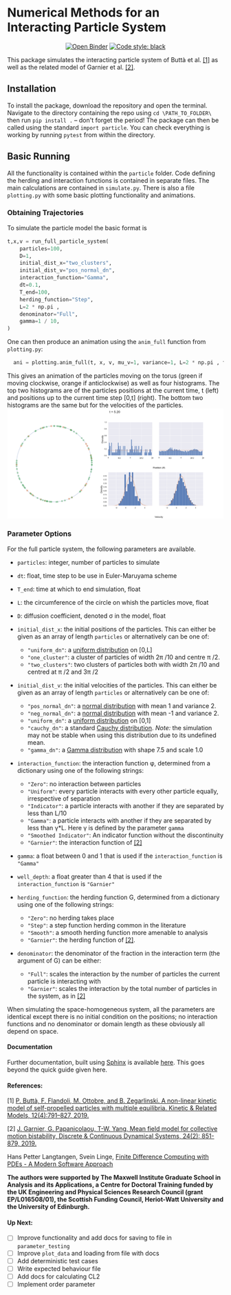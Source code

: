 # Numerical Methods for an Interacting Particle System
<p align="center">
<a href="https://mybinder.org/v2/gh/Tom271/InteractingParticleSystems/master"><img alt="Open Binder" src="https://mybinder.org/badge_logo.svg"></a>
<a href="https://github.com/psf/black"><img alt="Code style: black" src="https://img.shields.io/badge/code%20style-black-000000.svg"></a>
</p>

This package simulates the interacting particle system of Buttà et al. [[1]](#references) as well as the related model of Garnier et al. [[2]](#references). 

## Installation
  To install the package, download the repository and open the terminal. Navigate to the directory containing the repo using `cd \PATH_TO_FOLDER\` then run `pip install .` – don't forget the period! The package can then be called using the standard  `import particle`. You can check everything is working by running `pytest` from within the directory.

## Basic Running
  All the functionality is contained within the `particle` folder. Code defining the herding and interaction functions is contained in separate files. The main calculations are contained in `simulate.py`. There is also a file `plotting.py` with some basic plotting functionality and animations.

### Obtaining Trajectories
  To simulate the particle model the basic format is
  ```python
  t,x,v = run_full_particle_system(
      particles=100,
      D=1,
      initial_dist_x="two_clusters",
      initial_dist_v="pos_normal_dn",
      interaction_function="Gamma",
      dt=0.1,
      T_end=100,
      herding_function="Step",
      L=2 * np.pi ,
      denominator="Full",
      gamma=1 / 10,
  )
  ```
One can then produce an animation using the `anim_full` function from `plotting.py`:  
```python
  ani = plotting.anim_full(t, x, v, mu_v=1, variance=1, L=2 * np.pi , framestep=1)
```
This gives an animation of the particles moving on the torus (green if moving clockwise, orange if anticlockwise) as well as four histograms. The top two histograms are of the particles positions at the current time, t (left) and positions up to the current time step [0,t] (right). The bottom two histograms are the same but for the velocities of the particles.
![Screenshot of full system animation](images/animation_example.png)

### Parameter Options
  For the full particle system, the following parameters are available.
  - `particles`: integer, number of particles to simulate

  - `dt`: float, time step to be use in Euler-Maruyama scheme

  - `T_end`: time at which to end simulation, float

  - `L`: the circumference of the circle on whish the particles move, float

  - `D`: diffusion coefficient, denoted σ in the model, float

  - `initial_dist_x`: the initial positions of the particles. This can either be given as an array of length `particles` or alternatively can be one of:
    + `"uniform_dn"`: a [uniform distribution](https://en.wikipedia.org/wiki/Uniform_distribution_(continuous)) on [0,L]
    + `"one_cluster"`: a cluster of particles of width 2π /10 and centre π /2.
    + `"two_clusters"`: two clusters of particles both with width 2π /10 and centred at  π /2 and 3π /2

  - `initial_dist_v`:  the initial velocities of the particles. This can either be given as an array of length `particles` or alternatively can be one of:
    + `"pos_normal_dn"`: a [normal distribution](https://en.wikipedia.org/wiki/Normal_distribution) with mean 1 and variance 2.
    + `"neg_normal_dn"`: a [normal distribution](https://en.wikipedia.org/wiki/Normal_distribution) with mean -1 and variance 2.
    + `"uniform_dn"`: a [uniform distribution](https://en.wikipedia.org/wiki/Uniform_distribution_(continuous)) on [0,1]
    + `"cauchy_dn"`: a standard [Cauchy distribution](https://en.wikipedia.org/wiki/Cauchy_distribution). *Note:* the simulation may not be stable when using this distribution due to its undefined mean.
    + `"gamma_dn"`: a [Gamma distribution](https://en.wikipedia.org/wiki/Gamma_distribution) with shape 7.5 and scale 1.0

  - `interaction_function`: the interaction function φ, determined from a dictionary using one of the following strings:
    + `"Zero"`: no interaction between particles
    + `"Uniform"`: every particle interacts with every other particle equally, irrespective of separation
    + `"Indicator"`: a particle interacts with another if they are separated by less than L/10
    + `"Gamma"`: a particle interacts with another if they are separated by less than γ*L. Here γ is defined by the parameter `gamma`
    + `"Smoothed Indicator"`: An indicator function without the discontinuity
    + `"Garnier"`: the interaction function of [[2]](#references)

  - `gamma`: a float between 0 and 1 that is used if the `interaction_function` is ``"Gamma"``

  - `well_depth`: a float greater than 4 that is used if the `interaction_function` is ``"Garnier"``

  - `herding_function`: the herding function G, determined from a dictionary using one of the following strings:
    + `"Zero"`: no herding takes place
    + `"Step"`: a step function herding common in the literature
    + `"Smooth"`: a smooth herding function more amenable to analysis
    + `"Garnier"`: the herding function of [[2]](#references).


  - `denominator`: the denominator of the fraction in the interaction term (the argument of G) can be either:
    + `"Full"`: scales the interaction by the number of particles the current particle is interacting with
    + `"Garnier"`: scales the interaction by the total number of particles in the system, as in [[2]](#references)


  When simulating the space-homogeneous system, all the parameters are identical except there is no initial condition on the positions; no interaction functions and no denominator or domain length as these obviously all depend on space.
  
#### Documentation
  Further documentation, built using [Sphinx](http://www.sphinx-doc.org/en/master/) is available [here](https://tom271.github.io/InteractingParticleSystems/build/html/index.html). This goes beyond the quick guide given here.

#### References:
[1] [P. Buttà, F. Flandoli, M. Ottobre, and B. Zegarlinski. A non-linear kinetic model of self-propelled particles with multiple equilibria. Kinetic & Related Models, 12(4):791–827, 2019.](https://arxiv.org/abs/1804.01247)

[2] [J. Garnier, G. Papanicolaou, T-W. Yang, Mean field model for collective motion bistability, Discrete & Continuous Dynamical Systems, 24(2): 851-879, 2019.](https://arxiv.org/abs/1611.02194)


Hans Petter Langtangen, Svein Linge, [Finite Difference Computing
with PDEs - A Modern Software
Approach](https://hplgit.github.io/fdm-book/doc/pub/book/pdf/fdm-book-4screen.pdf)


**The authors were supported by The Maxwell Institute Graduate School in Analysis and its Applications, a Centre for Doctoral Training funded by the UK Engineering and Physical Sciences Research Council (grant EP/L016508/01), the Scottish Funding Council, Heriot-Watt University and the University of Edinburgh.**

#### Up Next:

- [ ] Improve functionality and add docs for saving to file in `parameter_testing`
- [ ] Improve `plot_data` and loading from file with docs
- [ ] Add deterministic test cases
- [ ] Write expected behaviour file
- [ ] Add docs for calculating CL2
- [ ] Implement order parameter
